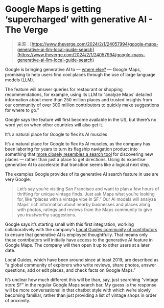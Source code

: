 <!--yml
category: 未分类
date: 2024-05-27 14:29:28
-->

# Google Maps is getting ‘supercharged’ with generative AI - The Verge

> 来源：[https://www.theverge.com/2024/2/1/24057994/google-maps-generative-ai-llm-local-guide-search](https://www.theverge.com/2024/2/1/24057994/google-maps-generative-ai-llm-local-guide-search)

Google is bringing generative AI to — [where else?](/2023/10/26/23932315/google-maps-ai-immersive-view-ev-charging-search) — Google Maps, promising to help users find cool places through the use of large language models (LLM).

The feature will answer queries for restaurant or shopping recommendations, for example, using its LLM to “analyze Maps’ detailed information about more than 250 million places and trusted insights from our community of over 300 million contributors to quickly make suggestions for where to go.”

Google says the feature will first become available in the US, but there’s no word yet on when other countries will also get it.

It’s a natural place for Google to flex its AI muscles

It’s a natural place for Google to flex its AI muscles, as the company has been laboring for years to turn its flagship navigation product into something that [more closely resembles a search tool](/2023/10/26/23932315/google-maps-ai-immersive-view-ev-charging-search) for discovering new places — rather than just a place to get directions. Using its expertise generative AI to accelerate that transition seems like a logical next step.

The examples Google provides of its generative AI search feature in use are very Google:

> Let’s say you’re visiting San Francisco and want to plan a few hours of thrifting for unique vintage finds. Just ask Maps what you’re looking for, like “places with a vintage vibe in SF.” Our AI models will analyze Maps’ rich information about nearby businesses and places along with photos, ratings and reviews from the Maps community to give you trustworthy suggestions.

Google says it’s starting small with this first integration, working collaboratively with the company’s [Local Guides community of contributors](/2019/11/18/20970880/google-maps-local-guide-social) to ensure that generative AI is employed thoughtfully. That means only these contributors will initially have access to the generative AI feature in Google Maps. The company will then open it up to other users at a later date.

Local Guides, which have been around since at least 2019, are described as “a global community of explorers who write reviews, share photos, answer questions, add or edit places, and check facts on Google Maps.”

It’s unclear how much different this will be than, say, just searching “vintage store SF” in the regular Google Maps search bar. My guess is the response will be more conversational in that chatbot style with which we’re slowly becoming familiar, rather than just providing a list of vintage shops in order of proximity.